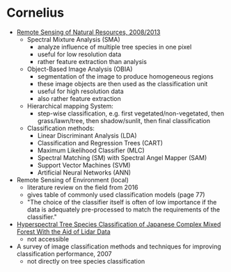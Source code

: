 # Cornelius
- [Remote Sensing of Natural Resources, 2008/2013](https://books.google.de/books?hl=en&lr=&id=TZoAAAAAQBAJ&oi=fnd&pg=PA239&dq=tree+species+classification&ots=n0DFcE9rhr&sig=99AXjKJM9T75p70npyfAlM51ak8#v=onepage&q=tree%20species%20classification&f=false)
  - Spectral Mixture Analysis (SMA)
    - analyze influence of multiple tree species in one pixel
    - useful for low resolution data
    - rather feature extraction than analysis
  - Object-Based Image Analysis (OBIA)
    - segmentation of the image to produce homogeneous regions
    - these image objects are then used as the classification unit
    - useful for high resolution data
    - also rather feature extraction
  - Hierarchical mapping System:
    - step-wise classification, e.g. first vegetated/non-vegetated, then grass/lawn/tree, then shadow/sunlit, then final classification
  - Classification methods:
    - Linear Discriminant Analysis (LDA)
    - Classification and Regression Trees (CART)    
    - Maximum Likelihood Classifier (MLC)
    - Spectral Matching (SM) with Spectral Angel Mapper (SAM)
    - Support Vector Machines (SVM)
    - Artificial Neural Networks (ANN)
- Remote Sensing of Environment (local)
  - literature review on the field from 2016
  - gives table of commonly used classification models (page 77)
  - "The choice of the classifier itself is often of low importance if the data is adequately pre-processed to match the requirements of the classifier."
- [Hyperspectral Tree Species Classification of Japanese Complex Mixed Forest With the Aid of Lidar Data](http://ieeexplore.ieee.org/document/7085996/)
  - not accessible
- A survey of image classification methods and techniques for improving classification performance, 2007
  - not directly on tree species classification


